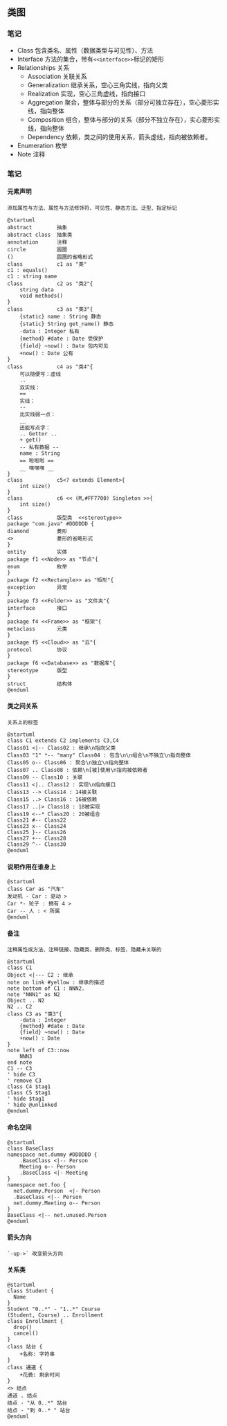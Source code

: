 ## 类图
### 笔记
* Class 包含类名、属性（数据类型与可见性）、方法
* Interface 方法的集合，带有`<<interface>>`标记的矩形
* Relationships 关系
  * Association 关联关系
  * Generalization 继承关系，空心三角实线，指向父类
  * Realization 实现，空心三角虚线，指向接口
  * Aggregation 聚合，整体与部分的关系（部分可独立存在），空心菱形实线，指向整体
  * Composition 组合，整体与部分的关系（部分不独立存在），实心菱形实线，指向整体
  * Dependency 依赖，类之间的使用关系，箭头虚线，指向被依赖者。
* Enumeration 枚举
* Note 注释
### 笔记
#### 元素声明
    添加属性与方法、属性与方法修饰符、可见性、静态方法、泛型、指定标记
```plantuml
@startuml
abstract        抽象
abstract class  抽象类
annotation      注释
circle          圆圈
()              圆圈的省略形式
class           c1 as "类"
c1 : equals()
c1 : string name
class           c2 as "类2"{
    string data
    void methods()
}
class           c3 as "类3"{
    {static} name : String 静态
    {static} String get_name() 静态
    -data : Integer 私有
    {method} #date : Date 受保护
    {field} ~now() : Date 包内可见
    +now() : Date 公有
}
class           c4 as "类4"{
    可以随便写：虚线
    ..
    双实线：
    ==
    实线：
    --
    比实线弱一点：
    __
    还能写点字：
    .. Getter ..
    + get()
    -- 私有数据 --
    name : String
    == 啦啦啦 ==
    __ 嘿嘿嘿 __
}
class           c5<? extends Element>{
    int size()
}
class           c6 << (M,#FF7700) Singleton >>{
    int size()
}
class           版型类  <<stereotype>>
package "com.java" #DDDDDD {
diamond         菱形
<>              菱形的省略形式
}
entity          实体
package f1 <<Node>> as "节点"{
enum            枚举
}
package f2 <<Rectangle>> as "矩形"{
exception       异常
}
package f3 <<Folder>> as "文件夹"{
interface       接口
}
package f4 <<Frame>> as "框架"{
metaclass       元类
}
package f5 <<Cloud>> as "云"{
protocol        协议
}
package f6 <<Database>> as "数据库"{
stereotype      版型
}
struct          结构体
@enduml
```
#### 类之间关系
    关系上的标签
```plantuml
@startuml
class C1 extends C2 implements C3,C4
Class01 <|-- Class02 : 继承\n指向父类
Class03 "1" *-- "many" Class04 : 包含\n\n组合\n不独立\n指向整体
Class05 o-- Class06 : 聚合\n独立\n指向整体
Class07 .. Class08 : 依赖\n[被]使用\n指向被依赖者
Class09 -- Class10 : 关联
Class11 <|.. Class12 : 实现\n指向接口
Class13 --> Class14 : 14被关联
Class15 ..> Class16 : 16被依赖
Class17 ..|> Class18 : 18被实现
Class19 <--* Class20 : 20被组合
Class21 #-- Class22
Class23 x-- Class24
Class25 }-- Class26
Class27 +-- Class28
Class29 ^-- Class30
@enduml
```
#### 说明作用在谁身上
```plantuml
@startuml
class Car as "汽车"
发动机 - Car : 驱动 >
Car *- 轮子 : 拥有 4 >
Car -- 人 : < 所属
@enduml
```
#### 备注
    注释属性或方法、注释链接、隐藏类、删除类、标签、隐藏未关联的
```plantuml
@startuml
class C1
Object <|--- C2 : 继承
note on link #yellow : 继承的描述
note bottom of C1 : NNN2.
note "NNN1" as N2
Object .. N2
N2 .. C2
class C3 as "类3"{
    -data : Integer
    {method} #date : Date
    {field} ~now() : Date
    +now() : Date
}
note left of C3::now
    NNN3
end note
C1 -- C3
' hide C3
' remove C3
class C4 $tag1
class C5 $tag1
' hide $tag1
' hide @unlinked
@enduml
```
#### 命名空间
```plantuml
@startuml
class BaseClass
namespace net.dummy #DDDDDD {
    .BaseClass <|-- Person
    Meeting o-- Person
    .BaseClass <|- Meeting
}
namespace net.foo {
  net.dummy.Person  <|- Person
  .BaseClass <|-- Person
  net.dummy.Meeting o-- Person
}
BaseClass <|-- net.unused.Person
@enduml
```
#### 箭头方向
    `-up->` 改变箭头方向
#### 关系类
```plantuml
@startuml
class Student {
  Name
}
Student "0..*" - "1..*" Course
(Student, Course) .. Enrollment
class Enrollment {
  drop()
  cancel()
}
class 站台 {
    +名称: 字符串
}
class 通道 {
    +花费: 剩余时间
}
<> 结点
通道 . 结点
结点 - "从 0..*" 站台
结点 - "到 0..* " 站台
@enduml
```